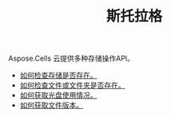 ﻿---
title: 斯托拉格
second_title: Aspose.Cells Cloud Documen
type: docs
url: /zh/storage/
keywords: disc-usage, file version, exist
description: Aspose.Cells Cloud REST API 支持上传、下载、删除、复制、移动文件夹。 SDK支持多种开发语言。它们包括 Android、C#、Go、Java、NodeJS、Perl、PHP、Python、Ruby 和 swift
weight: 100
---
Aspose.Cells 云提供多种存储操作API。

- [如何检查存储是否存在。](/cells/zh/storage/exist/)
- [如何检查文件或文件夹是否存在。](/cells/zh/storage/object-exists/)
- [如何获取光盘使用情况。](/cells/zh/storage/disc/)
- [如何获取文件版本。](/cells/zh/storage/file-versions/)

